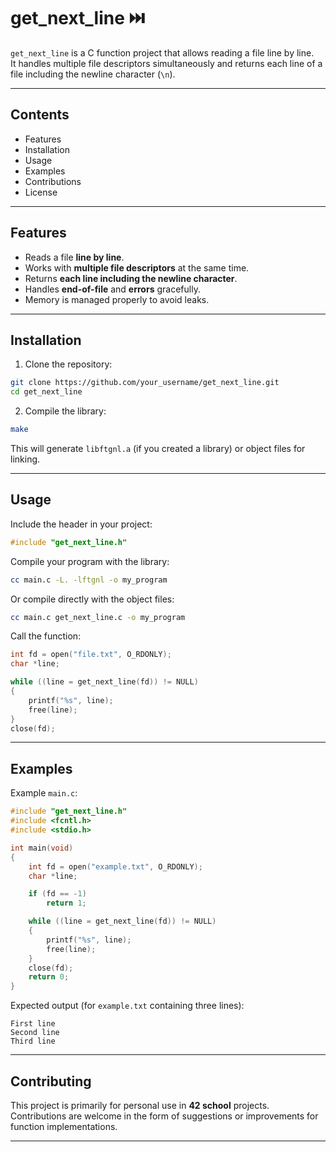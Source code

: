 # get_next_line ⏭️​

`get_next_line` is a C function project that allows reading a file line by line.  
It handles multiple file descriptors simultaneously and returns each line of a file including the newline character (`\n`).

---

## Contents

- Features
- Installation
- Usage
- Examples
- Contributions
- License

---

## Features

- Reads a file **line by line**.
- Works with **multiple file descriptors** at the same time.
- Returns **each line including the newline character**.
- Handles **end-of-file** and **errors** gracefully.
- Memory is managed properly to avoid leaks.

---

## Installation

1. Clone the repository:

```bash
git clone https://github.com/your_username/get_next_line.git
cd get_next_line
```

2. Compile the library:

```bash
make
```

This will generate `libftgnl.a` (if you created a library) or object files for linking.

---

## Usage

Include the header in your project:

```c
#include "get_next_line.h"
```

Compile your program with the library:

```bash
cc main.c -L. -lftgnl -o my_program
```

Or compile directly with the object files:

```bash
cc main.c get_next_line.c -o my_program
```

Call the function:

```c
int fd = open("file.txt", O_RDONLY);
char *line;

while ((line = get_next_line(fd)) != NULL)
{
    printf("%s", line);
    free(line);
}
close(fd);
```

---

## Examples

Example `main.c`:

```c
#include "get_next_line.h"
#include <fcntl.h>
#include <stdio.h>

int main(void)
{
    int fd = open("example.txt", O_RDONLY);
    char *line;

    if (fd == -1)
        return 1;

    while ((line = get_next_line(fd)) != NULL)
    {
        printf("%s", line);
        free(line);
    }
    close(fd);
    return 0;
}
```

Expected output (for `example.txt` containing three lines):

```text
First line
Second line
Third line
```

---

## Contributing

This project is primarily for personal use in **42 school** projects.  
Contributions are welcome in the form of suggestions or improvements for function implementations.

---
